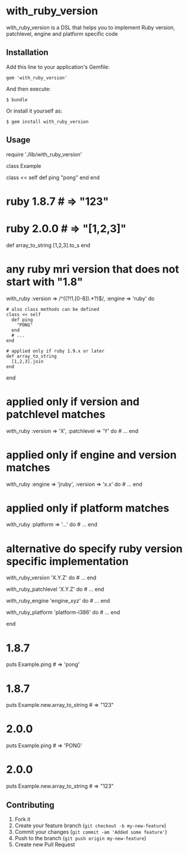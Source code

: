 # with_ruby_version

with_ruby_version is a DSL that helps you to implement Ruby version, patchlevel, engine and platform specific code

## Installation

Add this line to your application's Gemfile:

    gem 'with_ruby_version'

And then execute:

    $ bundle

Or install it yourself as:

    $ gem install with_ruby_version

## Usage

require './lib/with_ruby_version'

class Example

  class << self
    def ping
      "pong"
    end
  end

  # ruby 1.8.7 # => "123"
  # ruby 2.0.0 # => "[1,2,3]"
  def array_to_string
    [1,2,3].to_s
  end

  # any ruby mri version that does not start with "1.8"
  with_ruby :version => /^((?!1\.[0-8]).*?)$/, :engine => 'ruby' do

    # also class methods can be defined
    class << self
      def ping
        "PONG"
      end
      # ...
    end

    # applied only if ruby 1.9.x or later
    def array_to_string
      [1,2,3].join
    end

  end

  # applied only if version and patchlevel matches
  with_ruby :version => 'X', :patchlevel => 'Y' do
    # ...
  end

  # applied only if engine and version matches
  with_ruby :engine => 'jruby', :version => 'x.x' do
    # ...
  end

  # applied only if platform matches
  with_ruby :platform => '...' do
    # ...
  end

  # alternative do specify ruby version specific implementation
  with_ruby_version 'X.Y.Z' do 
    # ...
  end

  with_ruby_patchlevel 'X.Y.Z' do 
    # ...
  end

  with_ruby_engine 'engine_xyz' do
    # ...
  end

  with_ruby_platform 'platform-i386' do
    # ...
  end

end

# 1.8.7
puts Example.ping # => 'pong'

# 1.8.7
puts Example.new.array_to_string # => "123"

# 2.0.0
puts Example.ping # => 'PONG'

# 2.0.0
puts Example.new.array_to_string # => "123"

## Contributing

1. Fork it
2. Create your feature branch (`git checkout -b my-new-feature`)
3. Commit your changes (`git commit -am 'Added some feature'`)
4. Push to the branch (`git push origin my-new-feature`)
5. Create new Pull Request
